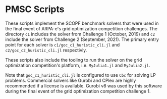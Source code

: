 # PMSC Scripts

These scripts implement the SCOPF benchmark solvers that were used in the final event of ARPA-e's grid optimization competition challenges. The directory `c1` includes the solver from Challenge 1 (October, 2019) and `c2` include the solver from Challenge 2 (September, 2021).  The primary entry point for each solver is `c1/goc_c1_huristic_cli.jl` and `c2/goc_c2_huristic_cli.jl` respectivly.

These scripts also include the tooling to run the solver on the grid optimization
competition's platform, i.e. `MyJulia1.jl` and `MyJulia2.jl`.

Note that `goc_c1_huristic_cli.jl` is configured to use `Cbc` for
solving LP problems. Commercial solvers like Gurobi and CPlex are highly
recommended if a license is available. Gurobi v8 was used by this software
during the final event of the grid optimization competition challenge 1.
